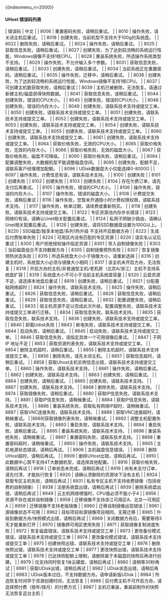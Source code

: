 {{indexmenu_n>2000}}

#### UHost 错误码列表 

| 错误码 | 中文                                                         |
| 8006   | 重置密码失败，请稍后重试。                                   |
| 8010   | 操作失败，请关闭主机后重试。                                 |
| 8018   | 创建失败，当前机型不支持大于100g的系统盘。                   |
| 8022   | 删除失败，请稍后重试。                                       |
| 8024   | 操作失败，请稍后重试。                                       |
| 8025   | 获取信息失败，请稍后重试。                                   |
| 8027   | 创建失败，为了达到较流畅的系统运行性能，Windows镜像不支持1核CPU。 |
| 8028   | 重装系统失败，所选操作系统类型不支持。                       |
| 8029   | 操作失败，不允许输入多个参数。                               |
| 8031   | 获取信息失败，请稍后重试。                                   |
| 8033   | 创建失败，请稍后重试。                                       |
| 8034   | 当前系统正在重置密码，请稍后重试。                           |
| 8035   | 操作失败，迁移中，请稍后重试。                               |
| 8036   | 创建失败，为了达到较流畅的系统运行性能，Windows镜像不支持1核CPU。 |
| 8037   | 可创建主机数获取失败，请稍后重试                             |
| 8039   | 主机已被删除，无法恢复。请通过新建主机/磁盘获得快照数据。    |
| 8041   | 获取信息失败，请稍后重试。                                   |
| 8044   | 创建失败，错误的CPU大小。                                    |
| 8045   | 创建失败，错误的CPU大小。                                    |
| 8046   | 创建失败，错误的内存大小。                                   |
| 8049   | 创建失败，请联系技术支持或提交工单。                         |
| 8050   | 创建失败，请联系技术支持或提交工单。                         |
| 8051   | 创建失败，请联系技术支持或提交工单。                         |
| 8052   | 创建失败，请联系技术支持或提交工单。                         |
| 8053   | 创建失败，请联系技术支持或提交工单。                         |
| 8054   | 创建失败，请联系技术支持或提交工单。                         |
| 8055   | 创建失败，请联系技术支持或提交工单。                         |
| 8060   | 创建失败，请联系技术支持或提交工单。                         |
| 8061   | 创建失败，请联系技术支持或提交工单。                         |
| 8064   | 获取价格失败，无效的CPU大小。                                |
| 8065   | 获取价格失败，无效的内存大小。                               |
| 8066   | 获取价格失败，无效的磁盘大小。                               |
| 8067   | 获取价格失败，磁盘不可降级。                                 |
| 8090   | 获取价格失败，请稍后重试。                                   |
| 8094   | 配置调整失败，大数据机型不能调整磁盘空间。                   |
| 8095   | 创建失败，配额不足，请联系客户经理增加配额。                 |
| 8096   | UDisk数据盘大小仅能选择0-8000G                               |
| 8097   | 操作失败，计费信息有误，请联系技术支持。                     |
| 8100   | 创建失败                                                     |
| 8101   | 创建失败                                                     |
| 8102   | 创建失败                                                     |
| 8103   | 创建失败                                                     |
| 8104   | 存在欠费订单，请先支付后再重试。                             |
| 8105   | 操作失败，错误的CPU大小。                                    |
| 8106   | 操作失败，错误的内存大小。                                   |
| 8107   | 操作失败，错误的磁盘大小。                                   |
| 8108   | 计费提交失败，请稍后重试                                     |
| 8116   | 操作失败，您暂未开通按小时计费权限权限，请联系技术支持。     |
| 8117   | 操作失败，帐单过期，请续费或重新购买。                       |
| 8118   | 创建失败，请联系技术支持或提交工单。                         |
| 8122   | 专区资源池内存步长错误                                       |
| 8123   | 网络ID有误，请确认Unet相关配置后重试。                       |
| 8124   | 私网子网缺少路由，请确认Unet相关配置后重试。                 |
| 8126   | 创建失败，请将SSD数据盘设置为100G以上。                      |
| 8220   | SSD磁盘/独享本地盘/系列1热升级 不支持开启数据方舟            |
| 8223   | 生成后付费账单失败                                           |
| 8224   | 可用区内没有匹配的专区资源                                   |
| 8226   | 请实名认证后重试                                             |
| 8300   | 用户拒绝授权操作指定资源                                     |
| 8301   | 导入自制镜像失败                                             |
| 8303   | 当前磁盘组合不支持数据方舟                                   |
| 8305   | 自制镜像预热失败                                             |
| 8307   | 恢复镜像预热状态失败                                         |
| 8315   | 所选系统盘大小小于镜像大小，请重新选择                       |
| 8316   | 创建主机时，系统盘大小必须与镜像大小相同                     |
| 8317   | 该主机未开启方舟，无法恢复                                   |
| 8318   | 开启方舟的主机/非普通型主机/老机房（北京A/浙江）主机不支持系统盘扩容 |
| 8319   | 系统盘大小不可小于当前主机系统盘容量                         |
| 8320   | 云盘资源不足，请选择本地盘后重试                             |
| 8819   | 创建失败，请稍后重试。                                       |
| 8821   | 分配基础网络超时                                             |
| 8824   | 操作失败，请联系技术支持。                                   |
| 8825   | 操作失败，请稍后重试。                                       |
| 8826   | 获取信息失败，请稍后重试。                                   |
| 8828   | 获取信息失败，请稍后重试。                                   |
| 8829   | 获取信息失败，请稍后重试。                                   |
| 8832   | 配置调整失败，请稍后重试。                                   |
| 8833   | 宿主机资源不足以完成此次升级，配置调整失败，请联系技术支持或提交工单进行迁移。 |
| 8834   | 获取信息失败，联系技术支持。                                 |
| 8835   | 获取信息失败，联系技术支持。                                 |
| 8836   | 创建失败，请联系技术支持或提交工单。                         |
| 8840   | 卸载Udisk失败                                                |
| 8843   | 断电失败，请联系技术支持或提交工单。                         |
| 8844   | 启动失败，请稍后重试。                                       |
| 8845   | 启动失败，请联系技术支持或提交工单。                         |
| 8846   | 获取信息失败，请指定具体一个可用镜像后重试。                 |
| 8847   | 子网IP 地址不足                                              |
| 8853   | 获取资源列表失败，请联系技术支持或提交工单。                 |
| 8854   | 删除主机超时，请稍后重试。                                   |
| 8855   | 删除主机超时，请联系技术支持或提交工单。                     |
| 8856   | 删除失败，请先关闭主机。                                     |
| 8857   | 获取信息超时，请稍后重试。                                   |
| 8858   | 获取Uhost主机实例信息出错，请联系技术支持或提交工单。        |
| 8860   | 操作失败，请联系技术支持。                                   |
| 8861   | 操作失败，请稍后重试。                                       |
| 8862   | 创建失败，请联系技术支持。                                   |
| 8863   | 创建失败，请稍后重试。                                       |
| 8864   | 创建失败，请稍后重试。                                       |
| 8865   | 创建失败，请联系技术支持。                                   |
| 8867   | 创建失败，请联系技术支持。                                   |
| 8868   | 删除失败，请联系技术支持。                                   |
| 8874   | 获取镜像失败，请稍后重试。                                   |
| 8880   | 获取IP信息失败，请联系技术支持。                             |
| 8881   | 获取IP信息失败，请稍候重试。                                 |
| 8884   | 获取IP信息失败，请联系技术支持。                             |
| 8886   | 重装系统失败，获取私有网络IP超时，请稍候重试。               |
| 8887   | 获取VNC连接失败，请联系技术支持。                            |
| 8888   | 获取VNC连接超时，请稍候重试。                                |
|8889|获取镜像列表失败，请稍候重试。|
| 8892   | 调整主机配置失败，请联系技术支持。                           |
| 8893   | 重启失败，请联系技术支持。                                   |
| 8894   | 重启失败，请稍后重试。                                       |
| 8895   | 重装系统失败，请联系技术支持。                               |
| 8896   | 重装系统失败，请稍候重试。                                   |
| 8897   | 重置密码失败，请联系技术支持。                               |
| 8898   | 重置密码超时，请稍候重试。                                   |
| 8903   | 操作失败，请联系技术支持。                                   |
| 8905   | 主机电源状态错误，请稍后再试。                               |
| 8906   | 主机磁盘信息错误。                                           |
| 8908   | 删除UHost超时，请稍后再试。                                  |
| 8909   | 删除UHost出错，请稍后再试。                                  |
| 8910   | 此数据中心暂不支持4T大数据机型，请选择其他配置。             |
| 8916   | 获取价格失败，请稍后再试                                     |
| 8918   | 订单状态未完成，请稍后再试                                   |
| 8919   | 尚有未支付订单，请先付清，才能执行恢复                       |
| 8920   | 请确认须删除的资源块下没有主机                               |
| 8924   | 获取专区主机失败，请稍后再试                                 |
| 8931   | 私有专区主机不支持收费镜像（包括收费的自制镜像）             |
| 8938   | 注册系统盘出错，请稍后再试                                   |
| 8939   | 删除系统盘出错，请稍后再试                                   |
| 8949   | 云主机网络增强时，CPU值必须不能小于4                         |
| 8956   | 资源不存在或非自制镜像                                       |
| 8958   | 迁移镜像不支持浙江可用区A、北京一可用区A                     |
| 8959   | 迁移镜像不支持老版镜像                                       |
| 8960   | 迁移自制镜像出现错误                                         |
| 8961   | 源镜像状态不可用                                             |
| 8962   | 目标项目和源镜像项目相同，无需迁移                           |
| 8965   | 升级到数据方舟/快照模式出错，请稍后再试                      |
| 8969   | 关闭数据方舟后，需要等待3天才能重新打开                      |
| 8970   | 镜像跨可用区使用失败                                         |
| 8971   | 获取镜像复制进度失败                                         |
| 8972   | 恢复磁盘错误，请联系技术支持或提交工单                       |
| 8973   | 更改备份模式错误，请联系技术支持或提交工单                   |
| 8974   | 更改备份模式错误，请联系技术支持或提交工单                   |
| 8975   | 创建快照出错，请联系技术支持或提交工单                       |
| 8976   | 删除快照出错，请联系技术支持或提交工单                       |
| 8977   | 更改快照出错，请联系技术支持或提交工单                       |
| 8978   | 已达快照配额上限制，请删除属于本磁盘的快照后再进行创建。     |
| 8979   | 仅支持同时恢复1块云硬盘，请稍后再试                          |
| 8980   | 请稍等30秒再试                                               |
| 8981   | 获取UDisk出错，请稍后再试                                    |
| 8982   | UDisk状态出错，请稍后再试                                    |
| 8983   | UDisk版本过旧，不支持数据方舟。请申请新版UDisk               |
| 8984   | 所选恢复时间早于资源创建时间，无法恢复                       |
| 8986   | 后付费主机不可开启方舟，请选择预付费（按年/按月）的付费方式  |
| 8987   | 主机已重装，重装前制作的快照无法恢复这台主机                 |

